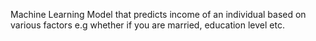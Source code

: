 Machine Learning Model that predicts income of an individual based on various factors e.g whether if you are married, education level etc.

